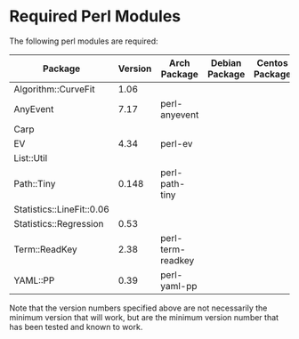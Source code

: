 # Required Perl Modules

The following perl modules are required:

|Package|Version|Arch Package|Debian Package|Centos Package|
|---|---|---|---|---|
|Algorithm::CurveFit|1.06||||
|AnyEvent|7.17|perl-anyevent|||
|Carp|||||
|EV|4.34|perl-ev|||
|List::Util|
|Path::Tiny|0.148|perl-path-tiny|||
|Statistics::LineFit::0.06||||
|Statistics::Regression|0.53||||
|Term::ReadKey|2.38|perl-term-readkey|||
|YAML::PP|0.39|perl-yaml-pp|||

Note that the version numbers specified above are not necessarily the minimum version that will work, but are the minimum version number that has been tested and known to work.

